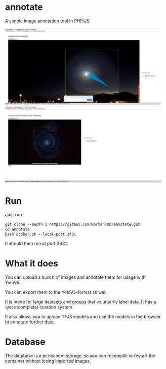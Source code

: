 # annotate
A simple image annotation tool in PHP/JS

![Screenshot](screens/screen1.png "No AI")
![Screenshot](screens/screen2.png "AI")

# Run

Just run

```
git clone --depth 1 https://github.com/NormanTUD/annotate.git
cd annotate
bash docker.sh --local-port 3431
```

It should then run at port 3431.

# What it does

You can upload a bunch of images and annotate them for usage with YoloV5.

You can export them to the YoloV5-format as well.

It is made for large datasets and groups that voluntarily label data. It has a (yet incomplete) curation system.

It also allows you to upload TFJS-models and use the models in the browser to annotate further data.

# Database

The database is a permanent storage, so you can recompile or restart the container without losing imported images.
